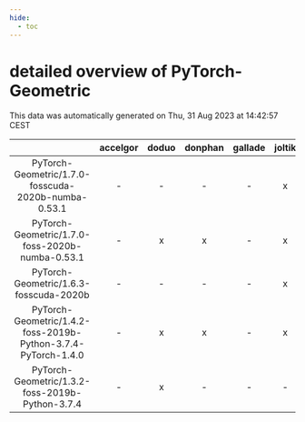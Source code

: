 ```yaml
---
hide:
  - toc
---
```


detailed overview of PyTorch-Geometric
======================================


This data was automatically generated on Thu, 31 Aug 2023 at 14:42:57 CEST  

| |accelgor|doduo|donphan|gallade|joltik|skitty|swalot|victini|
| :---: | :---: | :---: | :---: | :---: | :---: | :---: | :---: | :---: |
|PyTorch-Geometric/1.7.0-fosscuda-2020b-numba-0.53.1|-|-|-|-|x|-|-|-|
|PyTorch-Geometric/1.7.0-foss-2020b-numba-0.53.1|-|x|x|-|x|x|x|x|
|PyTorch-Geometric/1.6.3-fosscuda-2020b|-|-|-|-|x|-|-|-|
|PyTorch-Geometric/1.4.2-foss-2019b-Python-3.7.4-PyTorch-1.4.0|-|x|x|-|x|x|-|x|
|PyTorch-Geometric/1.3.2-foss-2019b-Python-3.7.4|-|x|-|-|-|x|-|x|
